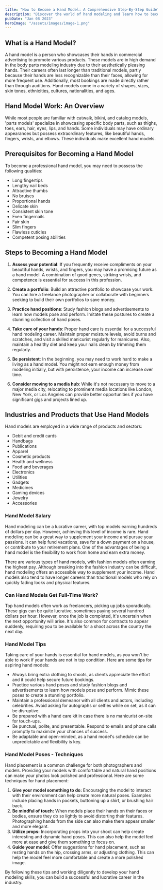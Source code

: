 ```yaml
---
title: "How to Become a Hand Model: A Comprehensive Step-By-Step Guide"
description: "Discover the world of hand modeling and learn how to become a successful hand model with this detailed guide."
pubDate: "Jan 08 2023"
heroImage: "/assets/images/image-1.png"
---
```


## What is a Hand Model?

A hand model is a person who showcases their hands in commercial advertising to promote various products. These models are in high demand in the body parts modeling industry due to their aesthetically pleasing hands. Their careers often last longer than traditional models, partly because their hands are less recognizable than their faces, allowing for more frequent use. Additionally, most bookings are made directly rather than through auditions. Hand models come in a variety of shapes, sizes, skin tones, ethnicities, cultures, nationalities, and ages.

## Hand Model Work: An Overview

While most people are familiar with catwalk, bikini, and catalog models, 'parts models' specialize in showcasing specific body parts, such as thighs, toes, ears, hair, eyes, lips, and hands. Some individuals may have ordinary appearances but possess extraordinary features, like beautiful hands, fingers, wrists, and elbows. These individuals make excellent hand models.

## Prerequisites for Becoming a Hand Model

To become a professional hand model, you may need to possess the following qualities:

*   Long fingertips
*   Lengthy nail beds
*   Attractive thumbs
*   No bruises
*   Proportional hands
*   Delicate skin
*   Consistent skin tone
*   Even fingernails
*   Fair skin
*   Slim fingers
*   Flawless cuticles
*   Competent posing abilities

## Steps to Becoming a Hand Model

1.  **Assess your potential**: If you frequently receive compliments on your beautiful hands, wrists, and fingers, you may have a promising future as a hand model. A combination of good genes, striking wrists, and competence is essential for success in this profession.
    
2.  **Create a portfolio**: Build an attractive portfolio to showcase your work. You can hire a freelance photographer or collaborate with beginners seeking to build their own portfolios to save money.
    
3.  **Practice hand positions**: Study fashion blogs and advertisements to learn how models pose and perform. Imitate these postures to create a stunning collection of hand poses.
    
4.  **Take care of your hands**: Proper hand care is essential for a successful hand modeling career. Maintain proper moisture levels, avoid burns and scratches, and visit a skilled manicurist regularly for manicures. Also, maintain a healthy diet and keep your nails clean by trimming them regularly.
    
5.  **Be persistent**: In the beginning, you may need to work hard to make a living as a hand model. You might not earn enough money from modeling initially, but with persistence, your income can increase over time.
    
6.  **Consider moving to a media hub**: While it's not necessary to move to a major media city, relocating to prominent media locations like London, New York, or Los Angeles can provide better opportunities if you have significant gigs and projects lined up.
    

## Industries and Products that Use Hand Models

Hand models are employed in a wide range of products and sectors:

*   Debit and credit cards
*   Handbags
*   Publications
*   Apparel
*   Cosmetic products
*   Health and wellness
*   Food and beverages
*   Electronics
*   Utilities
*   Gadgets
*   Medicines
*   Gaming devices
*   Jewelry
*   Accessories

### Hand Model Salary

Hand modeling can be a lucrative career, with top models earning hundreds of dollars per day. However, achieving this level of income is rare. Hand modeling can be a great way to supplement your income and pursue your passions. It can help fund vacations, save for a down payment on a house, or contribute to your retirement plans. One of the advantages of being a hand model is the flexibility to work from home and earn extra money.

There are various types of hand models, with fashion models often earning the highest pay. Although breaking into the fashion industry can be difficult, hand modeling offers an accessible way to supplement your income. Hand models also tend to have longer careers than traditional models who rely on quickly fading looks and physical features.

### Can Hand Models Get Full-Time Work?

Top hand models often work as freelancers, picking up jobs sporadically. These gigs can be quite lucrative, sometimes paying several hundred dollars per hour. However, once the job is completed, it's uncertain when the next opportunity will arise. It's also common for contracts to appear suddenly, requiring you to be available for a shoot across the country the next day.

### Hand Model Tips

Taking care of your hands is essential for hand models, as you won't be able to work if your hands are not in top condition. Here are some tips for aspiring hand models:

*   Always bring extra clothing to shoots, as clients appreciate the effort and it could help secure future bookings.
*   Practice various hand poses and study fashion blogs and advertisements to learn how models pose and perform. Mimic these poses to create a stunning portfolio.
*   Maintain a professional demeanor with all clients and actors, including celebrities. Avoid asking for autographs or selfies while on set, as it can be disruptive.
*   Be prepared with a hand care kit in case there is no manicurist on-site for touch-ups.
*   Be punctual, polite, and presentable. Respond to emails and phone calls promptly to maximize your chances of success.
*   Be adaptable and open-minded, as a hand model's schedule can be unpredictable and flexibility is key.

### Hand Model Poses - Techniques

Hand placement is a common challenge for both photographers and models. Providing your models with comfortable and natural hand positions can make your photos look polished and professional. Here are some techniques for hand placement:

1.  **Give your model something to do:** Encouraging the model to interact with their environment can help create more natural poses. Examples include placing hands in pockets, buttoning up a shirt, or brushing hair back.
2.  **Be mindful of touch:** When models place their hands on their faces or bodies, ensure they do so lightly to avoid distorting their features. Photographing hands from the side can also make them appear smaller and more elegant.
3.  **Utilize props:** Incorporating props into your shoot can help create interesting and dynamic hand poses. This can also help the model feel more at ease and give them something to focus on.
4.  **Guide your model:** Offer suggestions for hand placement, such as resting hands on the hip, crossing arms, or adjusting clothing. This can help the model feel more comfortable and create a more polished image.

By following these tips and working diligently to develop your hand modeling skills, you can build a successful and lucrative career in the industry.
